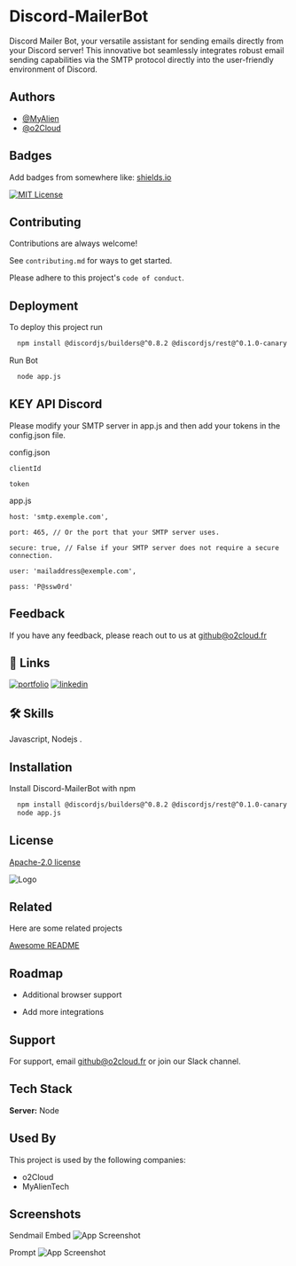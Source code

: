 
# Discord-MailerBot

Discord Mailer Bot, your versatile assistant for sending emails directly from your Discord server! This innovative bot seamlessly integrates robust email sending capabilities via the SMTP protocol directly into the user-friendly environment of Discord.

## Authors

- [@MyAlien](https://www.github.com/MyAlien)
- [@o2Cloud](https://www.github.com/o2Cloud-fr )

## Badges

Add badges from somewhere like: [shields.io](https://shields.io/)

[![MIT License](https://img.shields.io/badge/License-o2Cloud-yellow.svg)]()


## Contributing

Contributions are always welcome!

See `contributing.md` for ways to get started.

Please adhere to this project's `code of conduct`.


## Deployment

To deploy this project run

```bash
  npm install @discordjs/builders@^0.8.2 @discordjs/rest@^0.1.0-canary.0 discord-api-types@^0.24.0 discord.js@^13.3.1 discord.js-commando@^0.12.3 nodemailer@^6.9.11
```
Run Bot
```bash
  node app.js
```
## KEY API Discord

Please modify your SMTP server in app.js and then add your tokens in the config.json file.

config.json

`clientId`

`token`

app.js

`host: 'smtp.exemple.com',`

`port: 465, // Or the port that your SMTP server uses.`

`secure: true, // False if your SMTP server does not require a secure connection.`

`user: 'mailaddress@exemple.com',`

`pass: 'P@ssw0rd'`


## Feedback

If you have any feedback, please reach out to us at github@o2cloud.fr


## 🔗 Links
[![portfolio](https://img.shields.io/badge/my_portfolio-000?style=for-the-badge&logo=ko-fi&logoColor=white)](https://vcard.o2cloud.fr/)
[![linkedin](https://img.shields.io/badge/linkedin-0A66C2?style=for-the-badge&logo=linkedin&logoColor=white)](https://www.linkedin.com/in/remi-simier-2b30142a1/)


## 🛠 Skills
Javascript, Nodejs .


## Installation

Install Discord-MailerBot with npm

```bash
  npm install @discordjs/builders@^0.8.2 @discordjs/rest@^0.1.0-canary.0 discord-api-types@^0.24.0 discord.js@^13.3.1 discord.js-commando@^0.12.3 nodemailer@^6.9.11
  node app.js
```
    
## License

[Apache-2.0 license](https://github.com/o2Cloud-fr/Discord-MailerBot/blob/main/LICENSE)


![Logo](https://o2cloud.fr/logo/o2Cloud.png)


## Related

Here are some related projects

[Awesome README](https://github.com/o2Cloud-fr/Discord-MailerBot/blob/main/README.md)


## Roadmap

- Additional browser support

- Add more integrations


## Support

For support, email github@o2cloud.fr or join our Slack channel.


## Tech Stack

**Server:** Node


## Used By

This project is used by the following companies:

- o2Cloud
- MyAlienTech


## Screenshots
Sendmail Embed
![App Screenshot](https://i.imgur.com/g1E3KZJ.png)

Prompt
![App Screenshot](https://i.imgur.com/plGXNtD.png)

